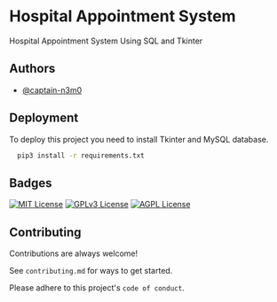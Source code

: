 # Hospital Appointment System
Hospital Appointment System Using SQL and Tkinter
## Authors

- [@captain-n3m0](https://github.com/captain-n3m0)


## Deployment

To deploy this project you need to install Tkinter and MySQL database.

```bash
  pip3 install -r requirements.txt
```


## Badges

[![MIT License](https://img.shields.io/badge/License-MIT-green.svg)](https://choosealicense.com/licenses/mit/)
[![GPLv3 License](https://img.shields.io/badge/License-GPL%20v3-yellow.svg)](https://opensource.org/licenses/)
[![AGPL License](https://img.shields.io/badge/license-AGPL-blue.svg)](http://www.gnu.org/licenses/agpl-3.0)


## Contributing

Contributions are always welcome!

See `contributing.md` for ways to get started.

Please adhere to this project's `code of conduct`.

